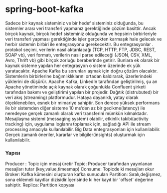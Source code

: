 # spring-boot-kafka

Sadece bir kaynak sisteminiz ve bir hedef sisteminiz olduğunda, bu sistemler arası veri transferi yapmanız gerektiğinde çözüm basittir.
Ancak birçok kaynak, birçok hedef sisteminiz olduğunda ve hepsinin birbirleriyle veri transferi yapması gerektiğinde işler gerçekten karmaşık hale gelecek ve herbir sistemin birbiri ile entegrasyonu gerekecektir.
Bu entegrasyonlar . protokol seçimi, verilerin nasıl aktarılacağı (TCP, HTTP, FTP, JDBC, REST, SOAP vb), veri formatı, verilerin nasıl parse edileceği (JSON, CSV, XML, Avro, Thrift vb) gibi birçok zorluğu beraberinde getirir.
Bunlara ek olarak bir kaynak sisteme yapılan her entegrasyon o sistem üzerinde ek yük yaratacaktır.
Apache Kafka bu sorunları aşmak için doğru çözüm olacaktır. 
Sistemlerin birbirlerine bağımlıklıklarını ortadan kaldırarak, üzerlerindeki yüklerini de düşürür.
Apache Kafka, LinkedIn tarafından geliştirilmiş, şu an Apache yönetiminde açık kaynak olarak çoğunlukla Confluent şirketi tarafından bakımı ve geliştirimi yapılan bir projedir.
Dağıtık (distrubuted) bir veri akış (streaming) platformudur. Hataya dayanıklı, yatay olarak ölçeklenebilen, esnek bir mimariye sahiptir.
Son derece yüksek performans ile bir sistemden diğer sisteme 10 ms’den az bir gecikme(latency) ile neredeyse gerçek zamanlı olarak veri transferini mümkün kılmaktadır.
Mesajlaşma sistemi (messaging system) olabilir, etkinlik takibi(activity tracking) için, uygulama loglarını toplamak için, sağladığı API ile stream processing amacıyla kullanılabilir.
Big Data entegrasyonları için kullanılabilir. Gerçek zamanlı öneriler, kararlar ve bilgiler(insights) oluşturmak için kullanılabilir.

### Yapısı
Producer : Topic için mesaj üretir
Topic: Producer tarafından yayınlanan mesajları tutar (key,value,timesmap)
Consume: Topicde ki mesajları okur
Broker: Kafka kümesini oluşturan kafka sunucuları
Partition: Sıralı,değişmez, sona eklemeli kayıtlar dizisidir.İçerisinde ki her kayıt bir 'offset' değerine sahiptir.
Replica: Partition kopyası
